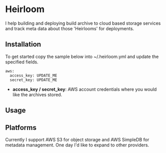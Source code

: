 Heirloom
========

I help building and deploying build archive to cloud based storage services and track meta data about those 'Heirlooms' for deployments.

Installation
------------

To get started copy the sample below into ~/.heirloom.yml and update the specified fields.

```
aws:
  access_key: UPDATE_ME
  secret_key: UPDATE_ME
```

* **access_key / secret_key**: AWS account credentials where you would like the archives stored.

Usage
-----



Platforms
---------

Currently I support AWS S3 for object storage and AWS SimpleDB for metadata management.  One day I'd like to expand to other providers.
